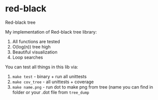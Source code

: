 # red-black
Red-black tree

My implementation of Red-black tree library:
1) All functions are tested
2) O(log(n)) tree high
3) Beautiful visualization
4) Loop searches 

You can test all things in this lib via:
1) `make test` - binary + run all unittests
2) `make cov_tree` - all unittests + coverage
3) `make name.png` - run dot to make png from tree (name you can find in folder or your .dot file from `tree_dump` 
